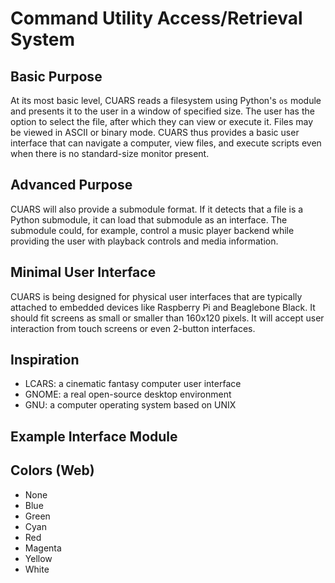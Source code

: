 Command Utility Access/Retrieval System
=======================================


Basic Purpose
-------------

At its most basic level, CUARS reads a filesystem using Python's `os` module
and presents it to the user in a window of specified size. The user has the
option to select the file, after which they can view or execute it. Files may
be viewed in ASCII or binary mode. CUARS thus provides a basic user interface
that can navigate a computer, view files, and execute scripts even when there
is no standard-size monitor present.


Advanced Purpose
----------------

CUARS will also provide a submodule format. If it detects that a file is a
Python submodule, it can load that submodule as an interface. The submodule
could, for example, control a music player backend while providing the user
with playback controls and media information.


Minimal User Interface
----------------------

CUARS is being designed for physical user interfaces that are typically
attached to embedded devices like Raspberry Pi and Beaglebone Black. It should
fit screens as small or smaller than 160x120 pixels. It will accept user
interaction from touch screens or even 2-button interfaces.


Inspiration
-----------

- LCARS: a cinematic fantasy computer user interface
- GNOME: a real open-source desktop environment
- GNU: a computer operating system based on UNIX


Example Interface Module
------------------------


Colors (Web)
------------

<ul>
<li class="badge">None</li>
<li class="badge blue">Blue</li>
<li class="badge green">Green</li>
<li class="badge cyan">Cyan</li>
<li class="badge red">Red</li>
<li class="badge magenta">Magenta</li>
<li class="badge yellow">Yellow</li>
<li class="badge white">White</li>
</ul>
